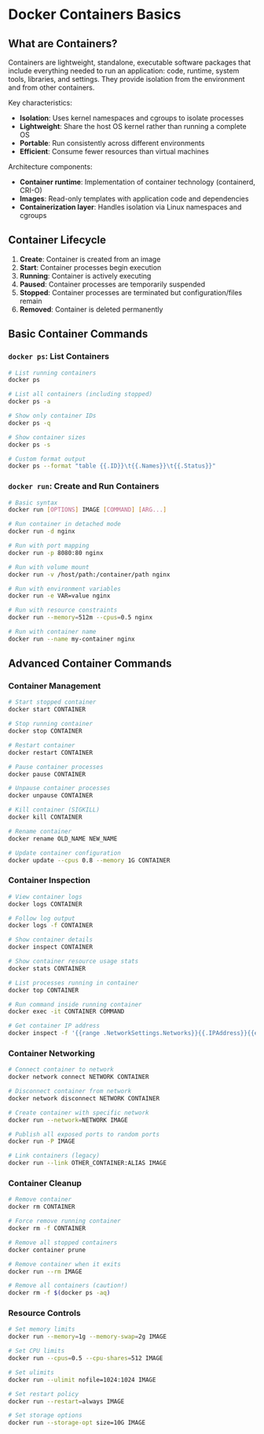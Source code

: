# Docker Containers Basics

## What are Containers?

Containers are lightweight, standalone, executable software packages that include everything needed to run an application: code, runtime, system tools, libraries, and settings. They provide isolation from the environment and from other containers.

Key characteristics:
- **Isolation**: Uses kernel namespaces and cgroups to isolate processes
- **Lightweight**: Share the host OS kernel rather than running a complete OS
- **Portable**: Run consistently across different environments
- **Efficient**: Consume fewer resources than virtual machines

Architecture components:
- **Container runtime**: Implementation of container technology (containerd, CRI-O)
- **Images**: Read-only templates with application code and dependencies
- **Containerization layer**: Handles isolation via Linux namespaces and cgroups

## Container Lifecycle

1. **Create**: Container is created from an image
2. **Start**: Container processes begin execution
3. **Running**: Container is actively executing
4. **Paused**: Container processes are temporarily suspended
5. **Stopped**: Container processes are terminated but configuration/files remain
6. **Removed**: Container is deleted permanently

## Basic Container Commands

### `docker ps`: List Containers

```bash
# List running containers
docker ps

# List all containers (including stopped)
docker ps -a

# Show only container IDs
docker ps -q

# Show container sizes
docker ps -s

# Custom format output
docker ps --format "table {{.ID}}\t{{.Names}}\t{{.Status}}"
```

### `docker run`: Create and Run Containers

```bash
# Basic syntax
docker run [OPTIONS] IMAGE [COMMAND] [ARG...]

# Run container in detached mode
docker run -d nginx

# Run with port mapping
docker run -p 8080:80 nginx

# Run with volume mount
docker run -v /host/path:/container/path nginx

# Run with environment variables
docker run -e VAR=value nginx

# Run with resource constraints
docker run --memory=512m --cpus=0.5 nginx

# Run with container name
docker run --name my-container nginx
```

## Advanced Container Commands

### Container Management

```bash
# Start stopped container
docker start CONTAINER

# Stop running container
docker stop CONTAINER

# Restart container
docker restart CONTAINER

# Pause container processes
docker pause CONTAINER

# Unpause container processes
docker unpause CONTAINER

# Kill container (SIGKILL)
docker kill CONTAINER

# Rename container
docker rename OLD_NAME NEW_NAME

# Update container configuration
docker update --cpus 0.8 --memory 1G CONTAINER
```

### Container Inspection

```bash
# View container logs
docker logs CONTAINER

# Follow log output
docker logs -f CONTAINER

# Show container details
docker inspect CONTAINER

# Show container resource usage stats
docker stats CONTAINER

# List processes running in container
docker top CONTAINER

# Run command inside running container
docker exec -it CONTAINER COMMAND

# Get container IP address
docker inspect -f '{{range .NetworkSettings.Networks}}{{.IPAddress}}{{end}}' CONTAINER
```

### Container Networking

```bash
# Connect container to network
docker network connect NETWORK CONTAINER

# Disconnect container from network
docker network disconnect NETWORK CONTAINER

# Create container with specific network
docker run --network=NETWORK IMAGE

# Publish all exposed ports to random ports
docker run -P IMAGE

# Link containers (legacy)
docker run --link OTHER_CONTAINER:ALIAS IMAGE
```

### Container Cleanup

```bash
# Remove container
docker rm CONTAINER

# Force remove running container
docker rm -f CONTAINER

# Remove all stopped containers
docker container prune

# Remove container when it exits
docker run --rm IMAGE

# Remove all containers (caution!)
docker rm -f $(docker ps -aq)
```

### Resource Controls

```bash
# Set memory limits
docker run --memory=1g --memory-swap=2g IMAGE

# Set CPU limits
docker run --cpus=0.5 --cpu-shares=512 IMAGE

# Set ulimits
docker run --ulimit nofile=1024:1024 IMAGE

# Set restart policy
docker run --restart=always IMAGE

# Set storage options
docker run --storage-opt size=10G IMAGE
```
